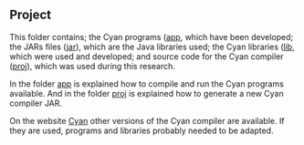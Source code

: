 ## Project

This folder contains; the Cyan programs ([app](https://github.com/ugliara-fellipe/master-s-degree/tree/main/project/app/), which have been developed; the JARs files ([jar](https://github.com/ugliara-fellipe/master-s-degree/tree/main/project/jar/)), which are the Java libraries used; the Cyan libraries ([lib](https://github.com/ugliara-fellipe/master-s-degree/tree/main/project/lib/), which were used and developed; and source code for the Cyan compiler ([proj](https://github.com/ugliara-fellipe/master-s-degree/tree/main/project/proj/)), which was used during this research.

In the folder [app](https://github.com/ugliara-fellipe/master-s-degree/tree/main/project/app/) is explained how to compile and run the Cyan programs available. And in the folder [proj](https://github.com/ugliara-fellipe/master-s-degree/tree/main/project/proj/) is explained how to generate a new Cyan compiler JAR.

On the website [Cyan](http://cyan-lang.org/) other versions of the Cyan compiler are available. If they are used, programs and libraries probably needed to be adapted.
